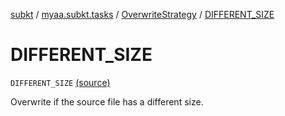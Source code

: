 [subkt](../../index.md) / [myaa.subkt.tasks](../index.md) / [OverwriteStrategy](index.md) / [DIFFERENT_SIZE](./-d-i-f-f-e-r-e-n-t_-s-i-z-e.md)

# DIFFERENT_SIZE

`DIFFERENT_SIZE` [(source)](https://github.com/Myaamori/SubKt/blob/0.1.9/src/main/kotlin/myaa/subkt/tasks/tasks.kt#L1571)

Overwrite if the source file has a different size.

